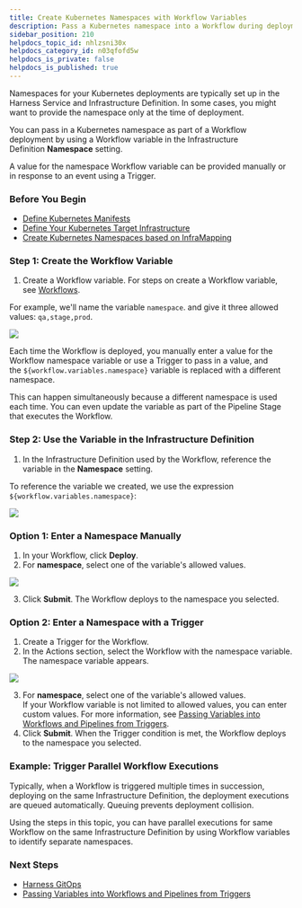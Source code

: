 ```yaml
---
title: Create Kubernetes Namespaces with Workflow Variables
description: Pass a Kubernetes namespace into a Workflow during deployment.
sidebar_position: 210
helpdocs_topic_id: nhlzsni30x
helpdocs_category_id: n03qfofd5w
helpdocs_is_private: false
helpdocs_is_published: true
---
```


Namespaces for your Kubernetes deployments are typically set up in the Harness Service and Infrastructure Definition. In some cases, you might want to provide the namespace only at the time of deployment.

You can pass in a Kubernetes namespace as part of a Workflow deployment by using a Workflow variable in the Infrastructure Definition **Namespace** setting.

A value for the namespace Workflow variable can be provided manually or in response to an event using a Trigger.


### Before You Begin

* [Define Kubernetes Manifests](define-kubernetes-manifests.md)
* [Define Your Kubernetes Target Infrastructure](define-your-kubernetes-target-infrastructure.md)
* [Create Kubernetes Namespaces based on InfraMapping](create-kubernetes-namespaces-based-on-infra-mapping.md)

### Step 1: Create the Workflow Variable

1. Create a Workflow variable. For steps on create a Workflow variable, see [Workflows](../model-cd-pipeline/workflows/workflow-configuration.md).

For example, we'll name the variable `namespace`. and give it three allowed values: `qa,stage,prod`.

![](./static/create-kubernetes-namespaces-with-workflow-variables-207.png)

Each time the Workflow is deployed, you manually enter a value for the Workflow namespace variable or use a Trigger to pass in a value, and the `${workflow.variables.namespace}` variable is replaced with a different namespace.

This can happen simultaneously because a different namespace is used each time. You can even update the variable as part of the Pipeline Stage that executes the Workflow.

### Step 2: Use the Variable in the Infrastructure Definition

1. In the Infrastructure Definition used by the Workflow, reference the variable in the **Namespace** setting.

To reference the variable we created, we use the expression `${workflow.variables.namespace}`:

![](./static/create-kubernetes-namespaces-with-workflow-variables-208.png)

### Option 1: Enter a Namespace Manually

1. In your Workflow, click **Deploy**.
2. For **namespace**, select one of the variable's allowed values.

  ![](./static/create-kubernetes-namespaces-with-workflow-variables-209.png)

3. Click **Submit**. The Workflow deploys to the namespace you selected.

### Option 2: Enter a Namespace with a Trigger

1. Create a Trigger for the Workflow.
2. In the Actions section, select the Workflow with the namespace variable. The namespace variable appears.

  ![](./static/create-kubernetes-namespaces-with-workflow-variables-210.png)

3. For **namespace**, select one of the variable's allowed values.  
If your Workflow variable is not limited to allowed values, you can enter custom values. For more information, see [Passing Variables into Workflows and Pipelines from Triggers](/docs/first-gen/continuous-delivery/model-cd-pipeline/expressions/passing-variable-into-workflows).
4. Click **Submit**. When the Trigger condition is met, the Workflow deploys to the namespace you selected.

### Example: Trigger Parallel Workflow Executions

Typically, when a Workflow is triggered multiple times in succession, deploying on the same Infrastructure Definition, the deployment executions are queued automatically. Queuing prevents deployment collision.

Using the steps in this topic, you can have parallel executions for same Workflow on the same Infrastructure Definition by using Workflow variables to identify separate namespaces.

### Next Steps

* [Harness GitOps](../harness-git-based/harness-git-ops.md)
* [Passing Variables into Workflows and Pipelines from Triggers](/docs/first-gen/continuous-delivery/model-cd-pipeline/expressions/passing-variable-into-workflows)

